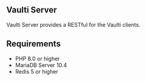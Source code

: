 ## Vaulti Server

Vaulti Server provides a RESTful for the Vaulti clients. 

## Requirements
- PHP 8.0 or higher
- MariaDB Server 10.4
- Redis 5 or higher

